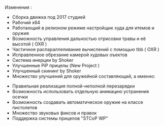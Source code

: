 Изменения :
* Сборка движка под 2017 студией
* Рабочий x64
* Работающий в релизном режиме настройщик худа для итемов и оружия
* Возможность управления дальностью отрисовки травы и её высотой ( OXR )
* Частичное распараллеливание вычислений с помощью tbb ( OXR )
* Исправленное обрезание камерой худовых оъектов
* Система инерции by Shoker
* Улучшенные PiP прицелы (New Project )
* Улучшенный скининг by Shoker
* Множество улучшений для оружейной составляющей, а именно:
- Правильная реализация полной-неполной перезарядки
- Возможность использовать отдельную анимацию устранения осечки
- Возможность создавать автоматическое оружие на классе пистолетов
- Множество звуковых фиксов и правок
- Поддержка системы прицелов "STCoP WP"
